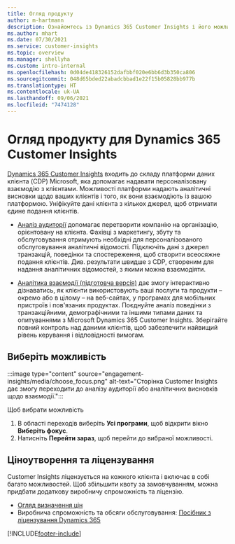 ```yaml
---
title: Огляд продукту
author: m-hartmann
description: Ознайомтесь із Dynamics 365 Customer Insights і його можливостями.
ms.author: mhart
ms.date: 07/30/2021
ms.service: customer-insights
ms.topic: overview
ms.manager: shellyha
ms.custom: intro-internal
ms.openlocfilehash: 0d04de418326152dafbbf020e6bb6d3b350ca806
ms.sourcegitcommit: 048d65bded22abadcbbad1e22f15b05828bb977b
ms.translationtype: HT
ms.contentlocale: uk-UA
ms.lasthandoff: 09/06/2021
ms.locfileid: "7474128"
---
```

# <a name="product-overview-for-dynamics-365-customer-insights"></a>Огляд продукту для Dynamics 365 Customer Insights

[Dynamics 365 Customer Insights](https://dynamics.microsoft.com/ai/customer-insights/) входить до складу платформи даних клієнта (CDP) Microsoft, яка допомагає надавати персоналізовану взаємодію з клієнтами. Можливості платформи надають аналітичні висновки щодо ваших клієнтів і того, як вони взаємодіють із вашою платформою. Уніфікуйте дані клієнта з кількох джерел, щоб отримати єдине подання клієнтів.


- [Аналіз аудиторії](audience-insights/overview.md) допомагає перетворити компанію на організацію, орієнтовану на клієнта. Фахівці з маркетингу, збуту та обслуговування отримують необхідні для персоналізованого обслуговування аналітичні відомості. Підключіть дані з джерел транзакцій, поведінки та спостереження, щоб створити всеосяжне подання клієнтів. Див. результати швидше з CDP, створеним для надання аналітичних відомостей, з якими можна взаємодіяти. 

- [Аналітика взаємодії (підготовча версія)](engagement-insights/index.yml) дає змогу інтерактивно дізнаватись, як клієнти використовують ваші послуги та продукти – окремо або в цілому – на веб-сайтах, у програмах для мобільних пристроїв і пов'язаних продуктах. Поєднуйте аналіз поведінки з транзакційними, демографічними та іншими типами даних та опитуваннями з Microsoft Dynamics 365 Customer Insights. Зберігайте повний контроль над даними клієнтів, щоб забезпечити найвищий рівень керування і відповідності вимогам.
 
## <a name="choose-a-capability"></a>Виберіть можливість

:::image type="content" source="engagement-insights/media/choose_focus.png" alt-text="Сторінка Customer Insights дає змогу переходити до аналізу аудиторії або аналітичних висновків щодо взаємодії.":::

Щоб вибрати можливість

1. В області переходів виберіть **Усі програми**, щоб відкрити вікно **Виберіть фокус**.
1. Натисніть **Перейти зараз**, щоб перейти до вибраної можливості.

## <a name="pricing-and-licensing"></a>Ціноутворення та ліцензування

Customer Insights ліцензується на кожного клієнта і включає в собі багато можливостей. Щоб збільшити квоту за замовчуванням, можна придбати додаткову виробничу спроможність та ліцензію. 
- [Огляд визначення цін](https://dynamics.microsoft.com/ai/customer-insights/pricing/)
- Виробнича спроможність та обсяги обслуговування: [Посібник з ліцензування Dynamics 365](https://go.microsoft.com/fwlink/?LinkId=866544)

[!INCLUDE[footer-include](includes/footer-banner.md)]